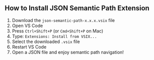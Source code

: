 ## How to Install JSON Semantic Path Extension

1. Download the `json-semantic-path-x.x.x.vsix` file
2. Open VS Code
3. Press `Ctrl+Shift+P` (or `Cmd+Shift+P` on Mac)
4. Type: `Extensions: Install from VSIX...`
5. Select the downloaded `.vsix` file
6. Restart VS Code
7. Open a JSON file and enjoy semantic path navigation!
